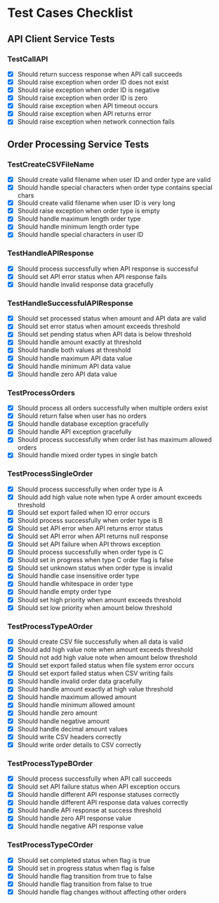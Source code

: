 # Test Cases Checklist

## API Client Service Tests

### TestCallAPI
- [x] Should return success response when API call succeeds
- [x] Should raise exception when order ID does not exist
- [x] Should raise exception when order ID is negative
- [x] Should raise exception when order ID is zero
- [x] Should raise exception when API timeout occurs
- [x] Should raise exception when API returns error
- [x] Should raise exception when network connection fails

## Order Processing Service Tests

### TestCreateCSVFileName
- [x] Should create valid filename when user ID and order type are valid
- [x] Should handle special characters when order type contains special chars
- [x] Should create valid filename when user ID is very long
- [x] Should raise exception when order type is empty
- [x] Should handle maximum length order type
- [x] Should handle minimum length order type
- [x] Should handle special characters in user ID

### TestHandleAPIResponse
- [x] Should process successfully when API response is successful
- [x] Should set API error status when API response fails
- [x] Should handle invalid response data gracefully

### TestHandleSuccessfulAPIResponse
- [x] Should set processed status when amount and API data are valid
- [x] Should set error status when amount exceeds threshold
- [x] Should set pending status when API data is below threshold
- [x] Should handle amount exactly at threshold
- [x] Should handle both values at threshold
- [x] Should handle maximum API data value
- [x] Should handle minimum API data value
- [x] Should handle zero API data value

### TestProcessOrders
- [x] Should process all orders successfully when multiple orders exist
- [x] Should return false when user has no orders
- [x] Should handle database exception gracefully
- [x] Should handle API exception gracefully
- [x] Should process successfully when order list has maximum allowed orders
- [x] Should handle mixed order types in single batch

### TestProcessSingleOrder
- [x] Should process successfully when order type is A
- [x] Should add high value note when type A order amount exceeds threshold
- [x] Should set export failed when IO error occurs
- [x] Should process successfully when order type is B
- [x] Should set API error when API returns error status
- [x] Should set API error when API returns null response
- [x] Should set API failure when API throws exception
- [x] Should process successfully when order type is C
- [x] Should set in progress when type C order flag is false
- [x] Should set unknown status when order type is invalid
- [x] Should handle case insensitive order type
- [x] Should handle whitespace in order type
- [x] Should handle empty order type
- [x] Should set high priority when amount exceeds threshold
- [x] Should set low priority when amount below threshold

### TestProcessTypeAOrder
- [x] Should create CSV file successfully when all data is valid
- [x] Should add high value note when amount exceeds threshold
- [x] Should not add high value note when amount below threshold
- [x] Should set export failed status when file system error occurs
- [x] Should set export failed status when CSV writing fails
- [x] Should handle invalid order data gracefully
- [x] Should handle amount exactly at high value threshold
- [x] Should handle maximum allowed amount
- [x] Should handle minimum allowed amount
- [x] Should handle zero amount
- [x] Should handle negative amount
- [x] Should handle decimal amount values
- [x] Should write CSV headers correctly
- [x] Should write order details to CSV correctly

### TestProcessTypeBOrder
- [x] Should process successfully when API call succeeds
- [x] Should set API failure status when API exception occurs
- [x] Should handle different API response statuses correctly
- [x] Should handle different API response data values correctly
- [x] Should handle API response at success threshold
- [x] Should handle zero API response value
- [x] Should handle negative API response value

### TestProcessTypeCOrder
- [x] Should set completed status when flag is true
- [x] Should set in progress status when flag is false
- [x] Should handle flag transition from true to false
- [x] Should handle flag transition from false to true
- [x] Should handle flag changes without affecting other orders 